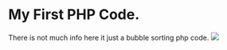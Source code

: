 # My First PHP Code.
There is not much info here it just a bubble sorting php code.
<img src="https://i.hizliresim.com/3Sy9zv.gif"/> </br>
